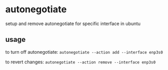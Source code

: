 # autonegotiate
setup and remove autonegotiate for specific interface in ubuntu

## usage

to turn off autonegotiate:
```autonegotiate --action add --interface enp3s0```

to revert changes:
```autonegotiate --action remove --interface enp3s0```

